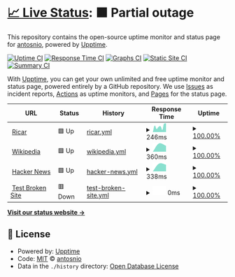 # [📈 Live Status](https://antosnio.github.io/upptime): <!--live status--> **🟧 Partial outage**

This repository contains the open-source uptime monitor and status page for [antosnio](https://antosnio.github.io/upptime), powered by [Upptime](https://github.com/upptime/upptime).

[![Uptime CI](https://github.com/antosnio/upptime/workflows/Uptime%20CI/badge.svg)](https://github.com/antosnio/upptime/actions?query=workflow%3A%22Uptime+CI%22)
[![Response Time CI](https://github.com/antosnio/upptime/workflows/Response%20Time%20CI/badge.svg)](https://github.com/antosnio/upptime/actions?query=workflow%3A%22Response+Time+CI%22)
[![Graphs CI](https://github.com/antosnio/upptime/workflows/Graphs%20CI/badge.svg)](https://github.com/antosnio/upptime/actions?query=workflow%3A%22Graphs+CI%22)
[![Static Site CI](https://github.com/antosnio/upptime/workflows/Static%20Site%20CI/badge.svg)](https://github.com/antosnio/upptime/actions?query=workflow%3A%22Static+Site+CI%22)
[![Summary CI](https://github.com/antosnio/upptime/workflows/Summary%20CI/badge.svg)](https://github.com/antosnio/upptime/actions?query=workflow%3A%22Summary+CI%22)

With [Upptime](https://upptime.js.org), you can get your own unlimited and free uptime monitor and status page, powered entirely by a GitHub repository. We use [Issues](https://github.com/antosnio/upptime/issues) as incident reports, [Actions](https://github.com/antosnio/upptime/actions) as uptime monitors, and [Pages](https://antosnio.github.io/upptime) for the status page.

<!--start: status pages-->
<!-- This summary is generated by Upptime (https://github.com/upptime/upptime) -->
<!-- Do not edit this manually, your changes will be overwritten -->
<!-- prettier-ignore -->
| URL | Status | History | Response Time | Uptime |
| --- | ------ | ------- | ------------- | ------ |
| <img alt="" src="https://favicons.githubusercontent.com/www.ricar.cl" height="13"> [Ricar](https://www.ricar.cl) | 🟩 Up | [ricar.yml](https://github.com/Antosnio/upptime/commits/HEAD/history/ricar.yml) | <details><summary><img alt="Response time graph" src="./graphs/ricar/response-time-week.png" height="20"> 246ms</summary><br><a href="https://Antosnio.github.io/upptime/history/ricar"><img alt="Response time 246" src="https://img.shields.io/endpoint?url=https%3A%2F%2Fraw.githubusercontent.com%2FAntosnio%2Fupptime%2FHEAD%2Fapi%2Fricar%2Fresponse-time.json"></a><br><a href="https://Antosnio.github.io/upptime/history/ricar"><img alt="24-hour response time 246" src="https://img.shields.io/endpoint?url=https%3A%2F%2Fraw.githubusercontent.com%2FAntosnio%2Fupptime%2FHEAD%2Fapi%2Fricar%2Fresponse-time-day.json"></a><br><a href="https://Antosnio.github.io/upptime/history/ricar"><img alt="7-day response time 246" src="https://img.shields.io/endpoint?url=https%3A%2F%2Fraw.githubusercontent.com%2FAntosnio%2Fupptime%2FHEAD%2Fapi%2Fricar%2Fresponse-time-week.json"></a><br><a href="https://Antosnio.github.io/upptime/history/ricar"><img alt="30-day response time 246" src="https://img.shields.io/endpoint?url=https%3A%2F%2Fraw.githubusercontent.com%2FAntosnio%2Fupptime%2FHEAD%2Fapi%2Fricar%2Fresponse-time-month.json"></a><br><a href="https://Antosnio.github.io/upptime/history/ricar"><img alt="1-year response time 246" src="https://img.shields.io/endpoint?url=https%3A%2F%2Fraw.githubusercontent.com%2FAntosnio%2Fupptime%2FHEAD%2Fapi%2Fricar%2Fresponse-time-year.json"></a></details> | <details><summary><a href="https://Antosnio.github.io/upptime/history/ricar">100.00%</a></summary><a href="https://Antosnio.github.io/upptime/history/ricar"><img alt="All-time uptime 100.00%" src="https://img.shields.io/endpoint?url=https%3A%2F%2Fraw.githubusercontent.com%2FAntosnio%2Fupptime%2FHEAD%2Fapi%2Fricar%2Fuptime.json"></a><br><a href="https://Antosnio.github.io/upptime/history/ricar"><img alt="24-hour uptime 100.00%" src="https://img.shields.io/endpoint?url=https%3A%2F%2Fraw.githubusercontent.com%2FAntosnio%2Fupptime%2FHEAD%2Fapi%2Fricar%2Fuptime-day.json"></a><br><a href="https://Antosnio.github.io/upptime/history/ricar"><img alt="7-day uptime 100.00%" src="https://img.shields.io/endpoint?url=https%3A%2F%2Fraw.githubusercontent.com%2FAntosnio%2Fupptime%2FHEAD%2Fapi%2Fricar%2Fuptime-week.json"></a><br><a href="https://Antosnio.github.io/upptime/history/ricar"><img alt="30-day uptime 100.00%" src="https://img.shields.io/endpoint?url=https%3A%2F%2Fraw.githubusercontent.com%2FAntosnio%2Fupptime%2FHEAD%2Fapi%2Fricar%2Fuptime-month.json"></a><br><a href="https://Antosnio.github.io/upptime/history/ricar"><img alt="1-year uptime 100.00%" src="https://img.shields.io/endpoint?url=https%3A%2F%2Fraw.githubusercontent.com%2FAntosnio%2Fupptime%2FHEAD%2Fapi%2Fricar%2Fuptime-year.json"></a></details>
| <img alt="" src="https://favicons.githubusercontent.com/en.wikipedia.org" height="13"> [Wikipedia](https://en.wikipedia.org) | 🟩 Up | [wikipedia.yml](https://github.com/Antosnio/upptime/commits/HEAD/history/wikipedia.yml) | <details><summary><img alt="Response time graph" src="./graphs/wikipedia/response-time-week.png" height="20"> 360ms</summary><br><a href="https://Antosnio.github.io/upptime/history/wikipedia"><img alt="Response time 360" src="https://img.shields.io/endpoint?url=https%3A%2F%2Fraw.githubusercontent.com%2FAntosnio%2Fupptime%2FHEAD%2Fapi%2Fwikipedia%2Fresponse-time.json"></a><br><a href="https://Antosnio.github.io/upptime/history/wikipedia"><img alt="24-hour response time 360" src="https://img.shields.io/endpoint?url=https%3A%2F%2Fraw.githubusercontent.com%2FAntosnio%2Fupptime%2FHEAD%2Fapi%2Fwikipedia%2Fresponse-time-day.json"></a><br><a href="https://Antosnio.github.io/upptime/history/wikipedia"><img alt="7-day response time 360" src="https://img.shields.io/endpoint?url=https%3A%2F%2Fraw.githubusercontent.com%2FAntosnio%2Fupptime%2FHEAD%2Fapi%2Fwikipedia%2Fresponse-time-week.json"></a><br><a href="https://Antosnio.github.io/upptime/history/wikipedia"><img alt="30-day response time 360" src="https://img.shields.io/endpoint?url=https%3A%2F%2Fraw.githubusercontent.com%2FAntosnio%2Fupptime%2FHEAD%2Fapi%2Fwikipedia%2Fresponse-time-month.json"></a><br><a href="https://Antosnio.github.io/upptime/history/wikipedia"><img alt="1-year response time 360" src="https://img.shields.io/endpoint?url=https%3A%2F%2Fraw.githubusercontent.com%2FAntosnio%2Fupptime%2FHEAD%2Fapi%2Fwikipedia%2Fresponse-time-year.json"></a></details> | <details><summary><a href="https://Antosnio.github.io/upptime/history/wikipedia">100.00%</a></summary><a href="https://Antosnio.github.io/upptime/history/wikipedia"><img alt="All-time uptime 100.00%" src="https://img.shields.io/endpoint?url=https%3A%2F%2Fraw.githubusercontent.com%2FAntosnio%2Fupptime%2FHEAD%2Fapi%2Fwikipedia%2Fuptime.json"></a><br><a href="https://Antosnio.github.io/upptime/history/wikipedia"><img alt="24-hour uptime 100.00%" src="https://img.shields.io/endpoint?url=https%3A%2F%2Fraw.githubusercontent.com%2FAntosnio%2Fupptime%2FHEAD%2Fapi%2Fwikipedia%2Fuptime-day.json"></a><br><a href="https://Antosnio.github.io/upptime/history/wikipedia"><img alt="7-day uptime 100.00%" src="https://img.shields.io/endpoint?url=https%3A%2F%2Fraw.githubusercontent.com%2FAntosnio%2Fupptime%2FHEAD%2Fapi%2Fwikipedia%2Fuptime-week.json"></a><br><a href="https://Antosnio.github.io/upptime/history/wikipedia"><img alt="30-day uptime 100.00%" src="https://img.shields.io/endpoint?url=https%3A%2F%2Fraw.githubusercontent.com%2FAntosnio%2Fupptime%2FHEAD%2Fapi%2Fwikipedia%2Fuptime-month.json"></a><br><a href="https://Antosnio.github.io/upptime/history/wikipedia"><img alt="1-year uptime 100.00%" src="https://img.shields.io/endpoint?url=https%3A%2F%2Fraw.githubusercontent.com%2FAntosnio%2Fupptime%2FHEAD%2Fapi%2Fwikipedia%2Fuptime-year.json"></a></details>
| <img alt="" src="https://favicons.githubusercontent.com/news.ycombinator.com" height="13"> [Hacker News](https://news.ycombinator.com) | 🟩 Up | [hacker-news.yml](https://github.com/Antosnio/upptime/commits/HEAD/history/hacker-news.yml) | <details><summary><img alt="Response time graph" src="./graphs/hacker-news/response-time-week.png" height="20"> 338ms</summary><br><a href="https://Antosnio.github.io/upptime/history/hacker-news"><img alt="Response time 338" src="https://img.shields.io/endpoint?url=https%3A%2F%2Fraw.githubusercontent.com%2FAntosnio%2Fupptime%2FHEAD%2Fapi%2Fhacker-news%2Fresponse-time.json"></a><br><a href="https://Antosnio.github.io/upptime/history/hacker-news"><img alt="24-hour response time 338" src="https://img.shields.io/endpoint?url=https%3A%2F%2Fraw.githubusercontent.com%2FAntosnio%2Fupptime%2FHEAD%2Fapi%2Fhacker-news%2Fresponse-time-day.json"></a><br><a href="https://Antosnio.github.io/upptime/history/hacker-news"><img alt="7-day response time 338" src="https://img.shields.io/endpoint?url=https%3A%2F%2Fraw.githubusercontent.com%2FAntosnio%2Fupptime%2FHEAD%2Fapi%2Fhacker-news%2Fresponse-time-week.json"></a><br><a href="https://Antosnio.github.io/upptime/history/hacker-news"><img alt="30-day response time 338" src="https://img.shields.io/endpoint?url=https%3A%2F%2Fraw.githubusercontent.com%2FAntosnio%2Fupptime%2FHEAD%2Fapi%2Fhacker-news%2Fresponse-time-month.json"></a><br><a href="https://Antosnio.github.io/upptime/history/hacker-news"><img alt="1-year response time 338" src="https://img.shields.io/endpoint?url=https%3A%2F%2Fraw.githubusercontent.com%2FAntosnio%2Fupptime%2FHEAD%2Fapi%2Fhacker-news%2Fresponse-time-year.json"></a></details> | <details><summary><a href="https://Antosnio.github.io/upptime/history/hacker-news">100.00%</a></summary><a href="https://Antosnio.github.io/upptime/history/hacker-news"><img alt="All-time uptime 100.00%" src="https://img.shields.io/endpoint?url=https%3A%2F%2Fraw.githubusercontent.com%2FAntosnio%2Fupptime%2FHEAD%2Fapi%2Fhacker-news%2Fuptime.json"></a><br><a href="https://Antosnio.github.io/upptime/history/hacker-news"><img alt="24-hour uptime 100.00%" src="https://img.shields.io/endpoint?url=https%3A%2F%2Fraw.githubusercontent.com%2FAntosnio%2Fupptime%2FHEAD%2Fapi%2Fhacker-news%2Fuptime-day.json"></a><br><a href="https://Antosnio.github.io/upptime/history/hacker-news"><img alt="7-day uptime 100.00%" src="https://img.shields.io/endpoint?url=https%3A%2F%2Fraw.githubusercontent.com%2FAntosnio%2Fupptime%2FHEAD%2Fapi%2Fhacker-news%2Fuptime-week.json"></a><br><a href="https://Antosnio.github.io/upptime/history/hacker-news"><img alt="30-day uptime 100.00%" src="https://img.shields.io/endpoint?url=https%3A%2F%2Fraw.githubusercontent.com%2FAntosnio%2Fupptime%2FHEAD%2Fapi%2Fhacker-news%2Fuptime-month.json"></a><br><a href="https://Antosnio.github.io/upptime/history/hacker-news"><img alt="1-year uptime 100.00%" src="https://img.shields.io/endpoint?url=https%3A%2F%2Fraw.githubusercontent.com%2FAntosnio%2Fupptime%2FHEAD%2Fapi%2Fhacker-news%2Fuptime-year.json"></a></details>
| <img alt="" src="https://favicons.githubusercontent.com/thissitedoesnotexist.koj.co" height="13"> [Test Broken Site](https://thissitedoesnotexist.koj.co) | 🟥 Down | [test-broken-site.yml](https://github.com/Antosnio/upptime/commits/HEAD/history/test-broken-site.yml) | <details><summary><img alt="Response time graph" src="./graphs/test-broken-site/response-time-week.png" height="20"> 0ms</summary><br><a href="https://Antosnio.github.io/upptime/history/test-broken-site"><img alt="Response time 0" src="https://img.shields.io/endpoint?url=https%3A%2F%2Fraw.githubusercontent.com%2FAntosnio%2Fupptime%2FHEAD%2Fapi%2Ftest-broken-site%2Fresponse-time.json"></a><br><a href="https://Antosnio.github.io/upptime/history/test-broken-site"><img alt="24-hour response time 0" src="https://img.shields.io/endpoint?url=https%3A%2F%2Fraw.githubusercontent.com%2FAntosnio%2Fupptime%2FHEAD%2Fapi%2Ftest-broken-site%2Fresponse-time-day.json"></a><br><a href="https://Antosnio.github.io/upptime/history/test-broken-site"><img alt="7-day response time 0" src="https://img.shields.io/endpoint?url=https%3A%2F%2Fraw.githubusercontent.com%2FAntosnio%2Fupptime%2FHEAD%2Fapi%2Ftest-broken-site%2Fresponse-time-week.json"></a><br><a href="https://Antosnio.github.io/upptime/history/test-broken-site"><img alt="30-day response time 0" src="https://img.shields.io/endpoint?url=https%3A%2F%2Fraw.githubusercontent.com%2FAntosnio%2Fupptime%2FHEAD%2Fapi%2Ftest-broken-site%2Fresponse-time-month.json"></a><br><a href="https://Antosnio.github.io/upptime/history/test-broken-site"><img alt="1-year response time 0" src="https://img.shields.io/endpoint?url=https%3A%2F%2Fraw.githubusercontent.com%2FAntosnio%2Fupptime%2FHEAD%2Fapi%2Ftest-broken-site%2Fresponse-time-year.json"></a></details> | <details><summary><a href="https://Antosnio.github.io/upptime/history/test-broken-site">100.00%</a></summary><a href="https://Antosnio.github.io/upptime/history/test-broken-site"><img alt="All-time uptime 100.00%" src="https://img.shields.io/endpoint?url=https%3A%2F%2Fraw.githubusercontent.com%2FAntosnio%2Fupptime%2FHEAD%2Fapi%2Ftest-broken-site%2Fuptime.json"></a><br><a href="https://Antosnio.github.io/upptime/history/test-broken-site"><img alt="24-hour uptime 100.00%" src="https://img.shields.io/endpoint?url=https%3A%2F%2Fraw.githubusercontent.com%2FAntosnio%2Fupptime%2FHEAD%2Fapi%2Ftest-broken-site%2Fuptime-day.json"></a><br><a href="https://Antosnio.github.io/upptime/history/test-broken-site"><img alt="7-day uptime 100.00%" src="https://img.shields.io/endpoint?url=https%3A%2F%2Fraw.githubusercontent.com%2FAntosnio%2Fupptime%2FHEAD%2Fapi%2Ftest-broken-site%2Fuptime-week.json"></a><br><a href="https://Antosnio.github.io/upptime/history/test-broken-site"><img alt="30-day uptime 100.00%" src="https://img.shields.io/endpoint?url=https%3A%2F%2Fraw.githubusercontent.com%2FAntosnio%2Fupptime%2FHEAD%2Fapi%2Ftest-broken-site%2Fuptime-month.json"></a><br><a href="https://Antosnio.github.io/upptime/history/test-broken-site"><img alt="1-year uptime 100.00%" src="https://img.shields.io/endpoint?url=https%3A%2F%2Fraw.githubusercontent.com%2FAntosnio%2Fupptime%2FHEAD%2Fapi%2Ftest-broken-site%2Fuptime-year.json"></a></details>

<!--end: status pages-->

[**Visit our status website →**](https://antosnio.github.io/upptime)

## 📄 License

- Powered by: [Upptime](https://github.com/upptime/upptime)
- Code: [MIT](./LICENSE) © [antosnio](https://antosnio.github.io/upptime)
- Data in the `./history` directory: [Open Database License](https://opendatacommons.org/licenses/odbl/1-0/)
